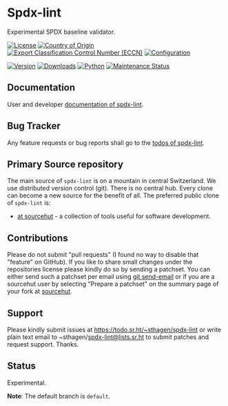 # Spdx-lint

Experimental SPDX baseline validator.

[![License](https://git.sr.ht/~sthagen/spdx-lint/blob/default/docs/badges/license-spdx-mit.svg)](https://git.sr.ht/~sthagen/spdx-lint/tree/default/item/LICENSE)
[![Country of Origin](https://git.sr.ht/~sthagen/spdx-lint/blob/default/docs/badges/country-of-origin-name-switzerland-neutral.svg)](https://git.sr.ht/~sthagen/spdx-lint/tree/default/item/COUNTRY-OF-ORIGIN)
[![Export Classification Control Number (ECCN)](https://git.sr.ht/~sthagen/spdx-lint/blob/default/docs/badges/export-control-classification-number_eccn-ear99-neutral.svg)](https://git.sr.ht/~sthagen/spdx-lint/tree/default/item/EXPORT-CONTROL-CLASSIFICATION-NUMBER)
[![Configuration](https://git.sr.ht/~sthagen/spdx-lint/blob/default/docs/badges/configuration-sbom.svg)](https://git.sr.ht/~sthagen/spdx-lint/tree/default/item/docs/third-party/README.md)

[![Version](https://git.sr.ht/~sthagen/spdx-lint/blob/default/docs/badges/latest-release.svg)](https://pypi.python.org/pypi/spdx-lint/)
[![Downloads](https://git.sr.ht/~sthagen/spdx-lint/blob/default/docs/badges/downloads-per-month.svg)](https://pepy.tech/project/spdx-lint)
[![Python](https://git.sr.ht/~sthagen/spdx-lint/blob/default/docs/badges/python-versions.svg)](https://pypi.python.org/pypi/spdx-lint/)
[![Maintenance Status](https://git.sr.ht/~sthagen/spdx-lint/blob/default/docs/badges/commits-per-year.svg)](https://git.sr.ht/~sthagen/spdx-lint/log)

## Documentation

User and developer [documentation of spdx-lint](https://codes.dilettant.life/docs/spdx-lint).

## Bug Tracker

Any feature requests or bug reports shall go to the [todos of spdx-lint](https://todo.sr.ht/~sthagen/spdx-lint).

## Primary Source repository

The main source of `spdx-lint` is on a mountain in central Switzerland.
We use distributed version control (git).
There is no central hub.
Every clone can become a new source for the benefit of all.
The preferred public clone of `spdx-lint` is:

* [at sourcehut](https://git.sr.ht/~sthagen/spdx-lint) - a collection of tools useful for software development.

## Contributions

Please do not submit "pull requests" (I found no way to disable that "feature" on GitHub).
If you like to share small changes under the repositories license please kindly do so by sending a patchset.
You can either send such a patchset per email using [git send-email](https://git-send-email.io) or 
if you are a sourcehut user by selecting "Prepare a patchset" on the summary page of your fork at [sourcehut](https://git.sr.ht/).

## Support

Please kindly submit issues at https://todo.sr.ht/~sthagen/spdx-lint or write plain text email to ~sthagen/spdx-lint@lists.sr.ht to submit patches and request support. Thanks.

## Status

Experimental.

**Note**: The default branch is `default`.
